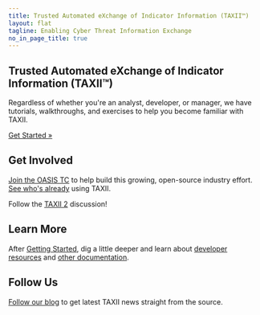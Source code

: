 ```yaml
---
title: Trusted Automated eXchange of Indicator Information (TAXII™)
layout: flat
tagline: Enabling Cyber Threat Information Exchange
no_in_page_title: true
---
```


<h2><strong>Trusted Automated eXchange of Indicator Information (TAXII™)</strong></h2>

<div class="jumbotron">
  <p>Regardless of whether you're an analyst, developer, or manager, we have tutorials, walkthroughs, and exercises to help you become familiar with TAXII.</p>
  <p><a class="btn btn-primary btn-lg" role="button" href="/getting-started">Get Started »</a></p>
</div>

<div class="row">
  <div class="col-md-4 text-center">
    <h2>Get Involved</h2>
        <p><a href="https://www.oasis-open.org/committees/tc_home.php?wg_abbrev=cti">Join the OASIS TC</a> to help build this growing, open-source industry effort. <a href="https://wiki.oasis-open.org/cti/cti-interoperability">See who's already</a> using TAXII.</p>
        <p>Follow the <a href="/taxii2/">TAXII 2</a> discussion!</p>
  </div>
  <div class="col-md-4 text-center">
    <h2>Learn More</h2>
    <p>After <a href="/getting-started/">Getting Started</a>, dig a little deeper and learn about <a href="/developers/">developer resources</a> and <a href="/documentation">other documentation</a>.</p>
</div>
  <div class="col-md-4 text-center">
    <h2>Follow Us</h2>
    <p><a href="http://stixproject.tumblr.com/">Follow our blog</a> to get latest TAXII news straight from the source.</p>
  </div>
</div>
